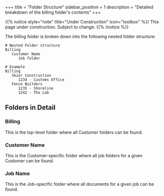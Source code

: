 +++
title = "Folder Structure"
sidebar_position = 1
description = "Detailed breakdown of the billing folder's contents"
+++

{{% notice style="note" title="Under Construction" icon="toolbox" %}}
This page under construction. Subject to change.
{{% /notice %}}

The billing folder is broken down into the following nested folder structure:

```shell
# Nested Folder structure
Billing
   Customer Name
      Job folder

# Example
Billing
   Skier Construction
      1234 - Customs Office
   Fence Builders
      1235 - Shoreline
      1242 - The Lab
```

## Folders in Detail

### Billing

This is the top-level folder where all Customer folders can be found.

### Customer Name

This is the Customer-specific folder where all job folders for a given Customer can be found.

### Job Name

This is the Job-specific folder where all documents for a given job can be found.
